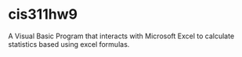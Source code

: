# cis311hw9
A Visual Basic Program that interacts with Microsoft Excel to calculate statistics based using excel formulas.
